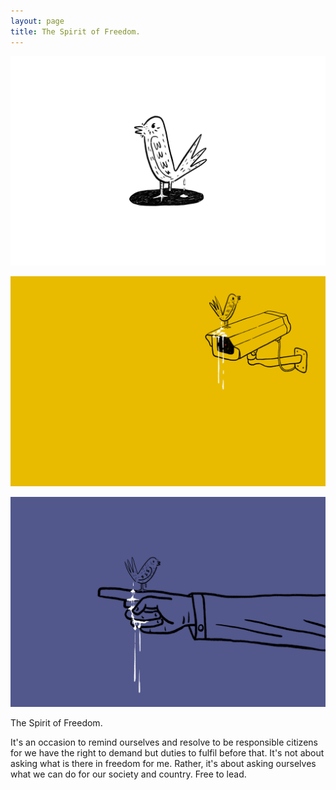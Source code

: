 ```yaml
---
layout: page
title: The Spirit of Freedom.
---
```


<div class="works-show">
<p><img src="The-Spirit-of-Freedom-01.png"></p>
<p><img src="The-Spirit-of-Freedom-02.png"></p>
<p><img src="The-Spirit-of-Freedom-03.png"></p>
<!-- <p><img src="The-Spirit-of-Freedom-04.png"></p> -->
</div>
<div class="info">
  <p>The Spirit of Freedom.</p>
  <p>
It's an occasion to remind ourselves and resolve to be responsible citizens for we have the right to demand but duties to fulfil before that. It's not about asking what is there in freedom for me. Rather, it's about asking ourselves what we can do for our society and country. Free to lead.</p>
</div>
